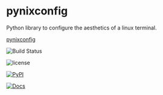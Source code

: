 # pynixconfig

Python library to configure the aesthetics of a linux terminal.

[pynixconfig](https://github.com/sn2865/pynixconfig)

![Build Status](https://github.com/sn2865/pynixconfig/actions/workflows/build.yml/badge.svg)

<img src="https://img.shields.io/github/license/sn2865/pynixconfig" alt="license"></img>

[![PyPI](https://img.shields.io/pypi/v/pynixconfig)](https://pypi.org/project/pynixconfig/0.1.1/)

[![Docs](https://img.shields.io/readthedocs/pynixconfig.svg)](https://pynixconfig.readthedocs.io/en/latest/)
